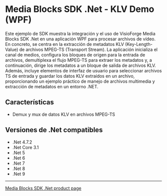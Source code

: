 # Media Blocks SDK .Net - KLV Demo (WPF)

Este ejemplo de SDK muestra la integración y el uso de VisioForge Media Blocks SDK .Net en una aplicación WPF para procesar archivos de vídeo. En concreto, se centra en la extracción de metadatos KLV (Key-Length-Value) de archivos MPEG-TS (Transport Stream). La aplicación inicializa el canal de medios, configura los bloques de origen para la entrada de archivos, demultiplexa el flujo MPEG-TS para extraer los metadatos y, a continuación, dirige los metadatos a un bloque de salida de archivos KLV. Además, incluye elementos de interfaz de usuario para seleccionar archivos TS de entrada y guardar los datos KLV extraídos en un archivo, proporcionando un ejemplo práctico de manejo de archivos multimedia y extracción de metadatos en un entorno .NET.

## Características

- Demux y mux de datos KLV en archivos MPEG-TS

## Versiones de .Net compatibles

- .Net 4.7.2
- .Net Core 3.1
- .Net 5
- .Net 6
- .Net 7
- .Net 8
- .Net 9

---

[Media Blocks SDK .Net product page](https://www.visioforge.com/media-blocks-sdk)
